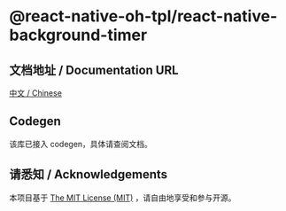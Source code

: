 # @react-native-oh-tpl/react-native-background-timer

## 文档地址 / Documentation URL 

[中文 / Chinese](https://gitee.com/react-native-oh-library/usage-docs/blob/master/zh-cn/react-native-background-timer.md)

## Codegen

该库已接入 codegen，具体请查阅文档。

## 请悉知 / Acknowledgements

本项目基于 [The MIT License (MIT)](https://github.com/react-native-oh-library/react-native-background-timer/blob/sig/LICENSE) ，请自由地享受和参与开源。

